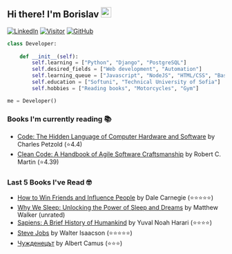 ## Hi there! I'm Borislav <img src="https://media.giphy.com/media/hvRJCLFzcasrR4ia7z/giphy.gif" width="24px" height="24px">

[![LinkedIn](https://img.shields.io/badge/-LinkedIn-0e76a8?style=flat-square&logo=Linkedin&logoColor=white)](https://www.linkedin.com/in/borislav-borisov99/) 
[![Visitor](https://visitor-badge.laobi.icu/badge?page_id=bongoslav.bongoslav)](https://github.com/bongoslav)
[![GitHub](https://img.shields.io/badge/-Github-000000?style=flat-square&logo=Github&logoColor=white)](https://github.com/bongoslav)

```python
class Developer:
    
    def __init__(self):    
        self.learning = ["Python", "Django", "PostgreSQL"]
        self.desired_fields = ["Web development", "Automation"]
        self.learning_queue = ["Javascript", "NodeJS", "HTML/CSS", "Bash"]
        self.education = ["Softuni", "Technical University of Sofia"]
        self.hobbies = ["Reading books", "Motorcycles", "Gym"]

me = Developer()
```

### Books I'm currently reading 📚
<!-- GOODREADS-LIST:START -->
- [Code: The Hidden Language of Computer Hardware and Software](https://www.goodreads.com/review/show/5163090815?utm_medium=api&utm_source=rss) by Charles Petzold (⭐️4.4)
- [Clean Code: A Handbook of Agile Software Craftsmanship](https://www.goodreads.com/review/show/5114378436?utm_medium=api&utm_source=rss) by Robert C. Martin (⭐️4.39)
<!-- GOODREADS-LIST:END -->

### Last 5 Books I've Read 🤓
<!-- GOODREADS-READ-LIST:START -->
- [How to Win Friends and Influence People](https://www.goodreads.com/review/show/4432459962?utm_medium=api&utm_source=rss) by Dale Carnegie (⭐⭐⭐⭐⭐)
- [Why We Sleep: Unlocking the Power of Sleep and Dreams](https://www.goodreads.com/review/show/4251769743?utm_medium=api&utm_source=rss) by Matthew Walker (unrated)
- [Sapiens: A Brief History of Humankind](https://www.goodreads.com/review/show/4543375894?utm_medium=api&utm_source=rss) by Yuval Noah Harari (⭐⭐⭐⭐)
- [Steve Jobs](https://www.goodreads.com/review/show/4432463215?utm_medium=api&utm_source=rss) by Walter Isaacson (⭐⭐⭐⭐⭐)
- [Чужденецът](https://www.goodreads.com/review/show/4416645128?utm_medium=api&utm_source=rss) by Albert Camus (⭐⭐⭐)
<!-- GOODREADS-READ-LIST:END -->


